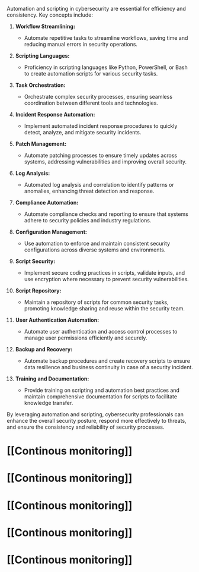 Automation and scripting in cybersecurity are essential for efficiency and consistency. Key concepts include:

1. **Workflow Streamlining:**
    
    - Automate repetitive tasks to streamline workflows, saving time and reducing manual errors in security operations.
2. **Scripting Languages:**
    
    - Proficiency in scripting languages like Python, PowerShell, or Bash to create automation scripts for various security tasks.
3. **Task Orchestration:**
    
    - Orchestrate complex security processes, ensuring seamless coordination between different tools and technologies.
4. **Incident Response Automation:**
    
    - Implement automated incident response procedures to quickly detect, analyze, and mitigate security incidents.
5. **Patch Management:**
    
    - Automate patching processes to ensure timely updates across systems, addressing vulnerabilities and improving overall security.
6. **Log Analysis:**
    
    - Automated log analysis and correlation to identify patterns or anomalies, enhancing threat detection and response.
7. **Compliance Automation:**
    - Automate compliance checks and reporting to ensure that systems adhere to security policies and industry regulations.
8. **Configuration Management:**
    
    - Use automation to enforce and maintain consistent security configurations across diverse systems and environments.
9. **Script Security:**
    
    - Implement secure coding practices in scripts, validate inputs, and use encryption where necessary to prevent security vulnerabilities.
10. **Script Repository:**
    
    - Maintain a repository of scripts for common security tasks, promoting knowledge sharing and reuse within the security team.
11. **User Authentication Automation:**
    
    - Automate user authentication and access control processes to manage user permissions efficiently and securely.
12. **Backup and Recovery:**
    
    - Automate backup procedures and create recovery scripts to ensure data resilience and business continuity in case of a security incident.
13. **Training and Documentation:**
    
    - Provide training on scripting and automation best practices and maintain comprehensive documentation for scripts to facilitate knowledge transfer.

By leveraging automation and scripting, cybersecurity professionals can enhance the overall security posture, respond more effectively to threats, and ensure the consistency and reliability of security processes.

# [[Continous monitoring]]
# [[Continous monitoring]]
# [[Continous monitoring]]
# [[Continous monitoring]]
# [[Continous monitoring]]
